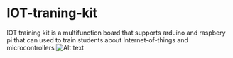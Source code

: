 # IOT-traning-kit
IOT training kit is a multifunction board that supports arduino and raspbery pi that can used to train students about Internet-of-things and microcontrollers
<img src="" alt="Alt text" title="Optional title">
